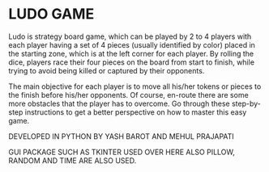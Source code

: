 # LUDO GAME 

Ludo is strategy board game, which can be played by 2 to 4 players with each player having a set of 4 pieces (usually identified by color) placed in the starting zone, which is at the left corner for each player. By rolling the dice, players race their four pieces on the board from start to finish, while trying to avoid being killed or captured by their opponents.

The main objective for each player is to move all his/her tokens or pieces to the finish before his/her opponents. Of course, en-route there are some more obstacles that the player has to overcome. Go through these step-by-step instructions to get a better perspective on how to master this easy game.

  
DEVELOPED IN PYTHON BY YASH BAROT AND MEHUL PRAJAPATI

GUI PACKAGE SUCH AS TKINTER USED OVER HERE
ALSO PILLOW, RANDOM AND TIME ARE ALSO USED.

